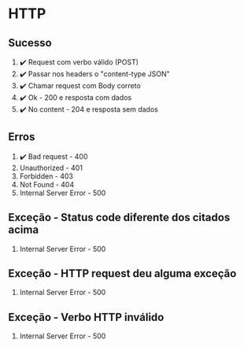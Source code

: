 # HTTP

## Sucesso

1. ✔️ Request com verbo válido (POST)
2. ✔️ Passar nos headers o "content-type JSON"
3. ✔️ Chamar request com Body correto
4. ✔️ Ok - 200 e resposta com dados
5. ✔️ No content - 204 e resposta sem dados

## Erros

1. ✔️ Bad request - 400
1. Unauthorized - 401
1. Forbidden - 403
1. Not Found - 404
1. Internal Server Error - 500

## Exceção - Status code diferente dos citados acima

1. Internal Server Error - 500

## Exceção - HTTP request deu alguma exceção

1. Internal Server Error - 500

## Exceção - Verbo HTTP inválido

1. Internal Server Error - 500
